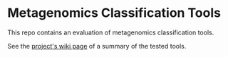 # Metagenomics Classification Tools

This repo contains an evaluation of metagenomics classification tools.

See the [project's wiki page](https://github.com/ACHG2018/metagenomics-classification-tools/wiki) of a summary of the tested tools.
